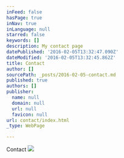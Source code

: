 ```yaml
---
inFeed: false
hasPage: true
inNav: true
inLanguage: null
starred: false
keywords: []
description: My contact page
datePublished: '2016-02-05T13:32:47.090Z'
dateModified: '2016-02-05T13:32:45.862Z'
title: Contact
author: []
sourcePath: _posts/2016-02-05-contact.md
published: true
authors: []
publisher:
  name: null
  domain: null
  url: null
  favicon: null
url: contact/index.html
_type: WebPage

---
```

Contact
![](https://the-grid-user-content.s3-us-west-2.amazonaws.com/6b661b3c-3ea1-421f-94f1-c79e2c541080.jpg)